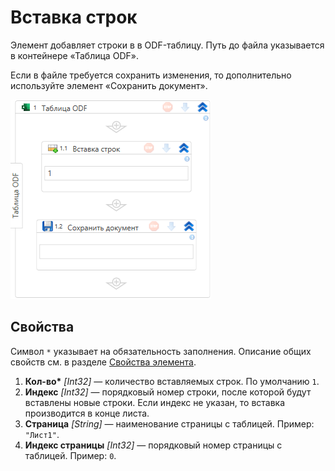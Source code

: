 # Вставка строк

Элемент добавляет строки в в ODF-таблицу. Путь до файла указывается в контейнере «Таблица ODF».

Если в файле требуется сохранить изменения, то дополнительно используйте элемент «Сохранить документ».

![Элемент «Вставка строк»](<../../../../.gitbook/assets1/windows_items/odf-insert-row.png>)


## Свойства

Символ `*` указывает на обязательность заполнения. Описание общих свойств см. в разделе [Свойства элемента](https://docs.primo-rpa.ru/primo-rpa/primo-studio/process/elements#svoistva-elementa).

1. **Кол-во\*** *[Int32]* — количество вставляемых строк. По умолчанию `1`.
1. **Индекс** *[Int32]* — порядковый номер строки, после которой будут вставлены новые строки. Если индекс не указан, то вставка производится в конце листа.
1. **Страница** *[String]* — наименование страницы с таблицей. Пример: `"Лист1"`.
1. **Индекс страницы** *[Int32]* — порядковый номер страницы с таблицей. Пример: `0`.

